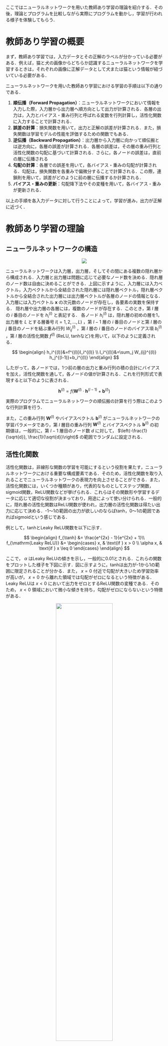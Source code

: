 ここではニューラルネットワークを用いた教師あり学習の理論を紹介する．その後，理論とプログラムを比較しながら実際にプログラムを動かし，学習が行われる様子を体験してもらう．
# 教師あり学習の概要
まず，教師あり学習では，入力データとその正解のラベルが分かっている必要がある．例えば，猫と犬の画像からどちらか認識するニューラルネットワークを学習するときは，それぞれの画像に正解データとして犬または猫という情報が紐づいている必要がある．

ニューラルネットワークを用いた教師あり学習における学習の手順は以下の通りである．
1. __順伝播（Forward Propagation）__：ニューラルネットワークにおいて情報を入力した際，入力層から出力層へ順方向として出力が計算される．各層の出力は，入力とバイアス・重み行列と呼ばれる変数を行列計算し，活性化関数に入力することで計算される．
2. __誤差の計算__：損失関数を用いて，出力と正解の誤差が計算される．また，損失関数は学習モデルの性能を評価するための関数でもある．
3. __逆伝播（Backward Propagation）__：出力層から入力層に向かって順伝搬とは逆方向に，各層の誤差が計算される．各層の誤差は，その層の重み行列と活性化関数の勾配に基づいて計算される．さらに，各ノードの誤差は，直前の層に伝播される
4.  __勾配の計算__：各層での誤差を用いて，各バイアス・重みの勾配が計算される．勾配は，損失関数を各重みで偏微分することで計算される．この際，連鎖則を用いて，誤差がどのように前の層に伝播するか計算される．
5.  __バイアス・重みの更新__：勾配降下法やその変種を用いて，各バイアス・重みが更新される．

以上の手順を各入力データに対して行うことによって，学習が進み，出力が正解に近づく．
# 教師あり学習の理論
## ニューラルネットワークの構造
<p align="center">
  <img src="https://github.com/SolidMechanicsGroup/ML_Tutorial_2024/assets/130419605/34174a6b-9629-46f9-874c-8fd25867b128">
</p>

ニューラルネットワークは入力層，出力層，そしてその間にある複数の隠れ層から構成される．入力層と出力層は問題に応じて必要なノード数を決める．隠れ層のノード数は自由に決めることができる．上図に示すように，入力層には入力ベクトル，入力ベクトルから全結合された隠れ層には隠れ層ベクトル，隠れ層ベクトルから全結合された出力層には出力層ベクトルが各層のノードの情報となる．
入力層には入力ベクトル  $\boldsymbol x$  の次元数のノードが存在し，各要素の実数を保持する．
隠れ層や出力層の各層には，複数のノードが存在する．このとき，第 $l$ 層の $i$ 番目のノードを $h_i^{(l)}$ と表記する．
各ノード $h_i^{(l)}$ は，隠れ層の初めの層を1，出力層を $L$ とする層番号 $l(=1,2,...,L)$ ，第 $l-1$ 層の $i$ 番目のノードと第 $l$ 層の $j$ 番目のノードを結ぶ重み行列 $W_{ij}^{(l)}$ ，第 $l$ 層の $i$ 番目のノードのバイアス項 $b_i^{(l)}$ ，第 $l$ 層の活性化関数 $f^{(l)}$ (ReLU, tanhなど)を用いて，以下のように定義される．

$$
\begin{align}
    h_i^{(l)}&=f^{(l)}I_i^{(l)} \\
    I_i^{(l)}&=\sum_j W_{ij}^{(l)} h_j^{(l-1)}+b_i^{(l)}
\end{align}
$$

したがって，各ノードでは，1つ前の層の出力と重み行列の積の合計にバイアスを加え，活性化関数を通して，各ノードの値が計算される．これを行列形式で表現すると以下のように表される．

$$
\begin{equation}
  \boldsymbol h^{(l)} =
  f\left(
  \boldsymbol {W}^{(l)} \cdot \boldsymbol {h}^{(l-1)} + \boldsymbol {b}^{(l)}
  \right)
\end{equation}
$$

実際のプログラムでニューラルネットワークの順伝搬の計算を行う際はこのような行列計算を行う．

また，この重み行列 $\boldsymbol W^{(l)}$ やバイアスベクトル $\boldsymbol b^{(l)}$ がニューラルネットワークの学習パラメータであり，第 $l$ 層目の重み行列 $\boldsymbol W^{(l)}$ とバイアスベクトル $\boldsymbol b^{(l)}$ の初期値は，一般的に，第 $l-1$ 層目のノード数 $d$ に対して， $\left(-\frac{1}{\sqrt{d}}, \frac{1}{\sqrt{d}}\right)$ の範囲でランダムに設定される．

## 活性化関数
活性化関数は，非線形な関数の学習を可能にするという役割を果たす，ニューラルネットワークにおける重要な構成要素である．そのため，活性化関数を取り入れることでニューラルネットワークの表現力を向上させることができる．また，活性化関数には，いくつか種類があり，代表的なものとしてステップ関数，sigmoid関数，ReLU関数などが挙げられる．これらはその関数形や学習するデータに応じて適切な役割が決まっており，用途によって使い分けられる．一般的に，隠れ層の活性化関数はReLU関数が使われ，出力層の活性化関数は得たい出力に応じて決める．-1～1の範囲の出力が欲しいのならばtanh，0～1の範囲であればsigmoidという感じである．

例として，tanhとLeaky ReLU関数を以下に示す．

$$
\begin{align}
    f_{\tanh} &=  \frac{e^{2x} - 1}{e^{2x} + 1}\\
    f_{\mathrm{Leaky ReLU}} &= \begin{cases}
    x, & \text{if } x > 0 \\
    \alpha x, & \text{if } x \leq 0
    \end{cases}
\end{align}
$$

ここで， $\alpha$ はLeaky ReLUの傾きを示し，一般的に0.01とされる．これらの関数をプロットした様子を下図に示す．図に示すように，tanhは出力が-1から1の範囲に限定されることが分かる．また， $x=0$ 付近で勾配が大きいため学習効率が高いが， $x=0$ から離れた領域では勾配がゼロになるという特徴がある．Leaky ReLUは $x<0$ において出力をゼロとするReLU関数の変種である．そのため， $x<0$ 領域において微小な傾きを持ち，勾配がゼロにならないという特徴がある．
<p align="center">
  <img src="https://github.com/SolidMechanicsGroup/ML_Tutorial_2024/assets/130419605/652cbb6d-ad5b-41b2-ba7e-4edffd02d8db" width="60%">
</p>

その他の活性化関数は参考資料のサイトまたは各自で調べてみてください．活性化関数は出力の範囲を定めるだけでなく，活性化関数の勾配が学習を行う際にとても重要な要素となっているのでいろいろ試してみてください．

## 誤差関数
損失関数（loss function）は，機械学習モデルがどれくらい正しく予測できているか評価する指標です．また，ニューラルネットワークの学習において損失関数を最小化するようにパラメータを更新します．損失関数は任意の関数を用いることができますが，クラス分類や値の予想などの問題によってそれぞれ一般的に使われる関数があります．最もよく使われる関数が2乗和誤差と呼ばれ，以下のように定義される．

$$
E =  \sum_i \frac{1}{2}({y}_i - {t}_i)^2
$$

ここで， $y_i$ は $i$ 番目の出力， $t_i$ が正解データである．これは値の予測や線形回帰問題に使われる関数で，各出力が正解データに近いほど誤差は小さくなる．

\require{physics
## 誤差逆伝搬法
誤差逆伝播法は，ニューラルネットワークの学習パラメータを最適化するために誤差を出力層から入力層に向けて逆方向に伝播させながら各層の重みとバイアスを更新するアルゴリズムである．

第$l$層のバイアスと重みの偏微分は一般的に以下の式で定義できる．

$$
\begin{align}
    \pdv{E}{\boldsymbol h^{(l)}} 
    &=  
    \begin{cases}
        \pdv{E}{\boldsymbol h^{(L)}} & ({\rm{if}} \quad l = L)\\
        \left(\boldsymbol W ^{(l+1)}\right)^T \cdot \pdv{E}{\boldsymbol b^{(l+1)}} &(\rm otherwise)
    \end{cases}\eql{ehl} \\
    \pdv{E}{\boldsymbol b^{(l)}} 
    &= \pdv{E}{\boldsymbol h^{(l)}} \circ \pdv{\boldsymbol h^{(l)}}{\boldsymbol I^{(l)}}\eql{ebl}\\
    \pdv{E}{\boldsymbol W^{(l)}}
    &=  \boldsymbol h ^{(l-1)} \cdot \left(\pdv{E}{\boldsymbol b^{(l)}} \right)^T\eql{ewl}    
\end{align}
$$

## 補足資料
[英の卒論](https://github.com/SolidMechanicsGroup/ML_Tutorial_2024/blob/33ce72255cbbb695ec96588a9e1aa9ab11727390/%E5%8D%92%E6%A5%AD%E8%AB%96%E6%96%87_%E8%8B%B1%E9%9F%B3.pdf)

[ニューラルネットワークとは](https://udemy.benesse.co.jp/data-science/ai/neural-network.html)

[活性化関数](https://nisshingeppo.com/ai/activation-functions-list/)

[誤差逆伝搬法](https://qiita.com/43x2/items/50b55623c890564f1893#%E4%B8%80%E8%88%AC%E5%8C%96)

[Cross entropy loss](https://qiita.com/kenta1984/items/59a9ef1788e6934fd962)
